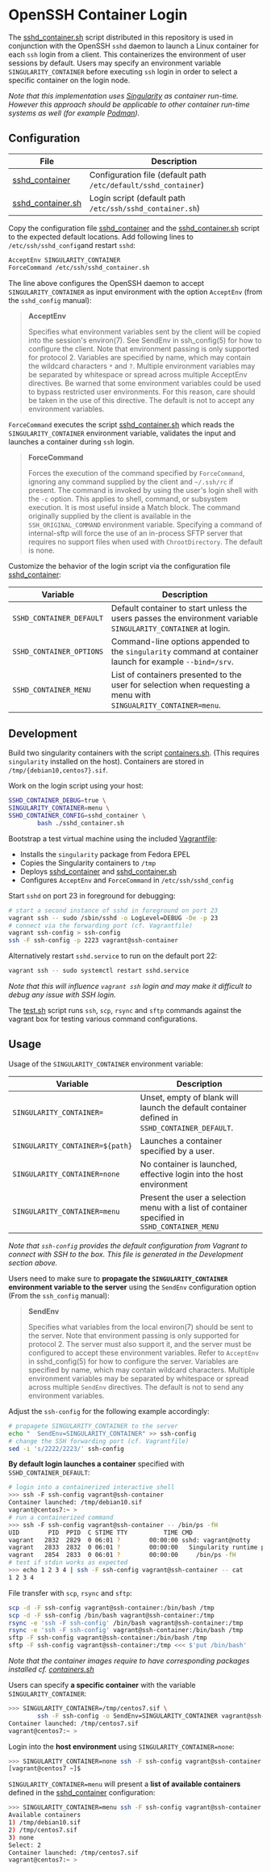 # OpenSSH Container Login

The [sshd_container.sh][02] script distributed in this repository is used in
conjunction with the OpenSSH `sshd` daemon to launch a Linux container for each
`ssh` login from a client. This containerizes the environment of user sessions
by default. Users may specify an environment variable `SINGULARITY_CONTAINER`
before executing `ssh` login in order to select a specific container on the
login node.

_Note that this implementation uses [Singularity][03] as container run-time.
However this approach should be applicable to other container run-time systems
as well (for example [Podman][04])._

## Configuration

File                          | Description
------------------------------|-----------------------------------
[sshd_container][01]          | Configuration file (default path `/etc/default/sshd_container`)
[sshd_container.sh][02]       | Login script (default path `/etc/ssh/sshd_container.sh`) 

Copy the configuration file [sshd_container][01] and the
[sshd_container.sh][02] script to the expected default locations. Add following lines to `/etc/ssh/sshd_config`and restart `sshd`:

```bash
AcceptEnv SINGULARITY_CONTAINER
ForceCommand /etc/ssh/sshd_container.sh
```

The line above configures the OpenSSH daemon to accept `SINGULARITY_CONTAINER` as input
environment with the option `AcceptEnv` (from the
`sshd_config` manual):

> **AcceptEnv**
>
> Specifies what environment variables sent by the client will be copied into
> the session's environ(7). See SendEnv in ssh_config(5) for how to configure
> the client. Note that environment passing is only supported for protocol 2.
> Variables are specified by name, which may contain the wildcard characters
> `*` and `?`. Multiple environment variables may be separated by whitespace or
> spread across multiple AcceptEnv directives. Be warned that some environment
> variables could be used to bypass restricted user environments. For this
> reason, care should be taken in the use of this directive. The default is not
> to accept any environment variables.


`ForceCommand` executes the script [sshd_container.sh][02] which reads the
`SINGULARITY_CONTAINER` environment variable, validates the input and launches
a container during `ssh` login. 

> **ForceCommand**
> 
> Forces the execution of the command specified by `ForceCommand`, ignoring any
> command supplied by the client and `~/.ssh/rc` if present. The command is
> invoked by using the user's login shell with the `-c` option. This applies to
> shell, command, or subsystem execution. It is most useful inside a Match
> block. The command originally supplied by the client is available in the
> `SSH_ORIGINAL_COMMAND` environment variable. Specifying a command of
> internal-sftp will force the use of an in-process SFTP server that requires
> no support files when used with `ChrootDirectory`. The default is none.

Customize the behavior of the login script via the configuration
file [sshd_container][01]:

Variable                    | Description
----------------------------|-------------------------------------
`SSHD_CONTAINER_DEFAULT`    | Default container to start unless the users passes the environment variable `SINGULARITY_CONTAINER` at login.
`SSHD_CONTAINER_OPTIONS`    | Command-line options appended to the `singularity` command at container launch for example `--bind=/srv`.
`SSHD_CONTAINER_MENU`       | List of containers presented to the user for selection when requesting a menu with `SINGUALRITY_CONTAINER=menu`.


## Development

Build two singularity containers with the script [containers.sh](containers.sh).
(This requires `singularity` installed on the host). Containers are stored in
`/tmp/{debian10,centos7}.sif`.

Work on the login script using your host:

```bash
SSHD_CONTAINER_DEBUG=true \
SINGULARITY_CONTAINER=menu \
SSHD_CONTAINER_CONFIG=sshd_container \
        bash ./sshd_container.sh
```

Bootstrap a test virtual machine using the included [Vagrantfile](Vagrantfile):

* Installs the `singularity` package from Fedora EPEL
* Copies the Singularity containers to `/tmp`
* Deploys [sshd_container][01] and [sshd_container.sh][02]
* Configures `AcceptEnv` and `ForceCommand` in `/etc/ssh/sshd_config`

Start `sshd` on port 23 in foreground for debugging:

```bash
# start a second instance of sshd in foreground on port 23
vagrant ssh -- sudo /sbin/sshd -o LogLevel=DEBUG -De -p 23
# connect via the forwarding port (cf. Vagrantfile)
vagrant ssh-config > ssh-config
ssh -F ssh-config -p 2223 vagrant@ssh-container
```

Alternatively restart `sshd.service` to run on the default port 22:

```bash
vagrant ssh -- sudo systemctl restart sshd.service
```

_Note that this will influence `vagrant ssh` login and may make it difficult to
debug any issue with SSH login._

The [test.sh](test.sh) script runs `ssh`, `scp`, `rsync` and `sftp` commands
against the vagrant box for testing various command configurations.

## Usage

Usage of the `SINGULARITY_CONTAINER` environment variable:

Variable                        | Description
--------------------------------|---------------------------------------
`SINGULARITY_CONTAINER=`        | Unset, empty of blank will launch the default container defined in `SSHD_CONTAINER_DEFAULT`.
`SINGULARITY_CONTAINER=${path}` | Launches a container specified by a user.
`SINGULARITY_CONTAINER=none`    | No container is launched, effective login into the host environment
`SINGULARITY_CONTAINER=menu`    | Present the user a selection menu with a list of container specified in `SSHD_CONTAINER_MENU`

_Note that `ssh-config` provides the default configuration from
Vagrant to connect with SSH to the box. This file is generated
in the Development section above._

Users need to make sure to **propagate the `SINGULARITY_CONTAINER` environment
variable to the server** using the `SendEnv` configuration option (From the
`ssh_config` manual):

> **SendEnv**
>
> Specifies what variables from the local environ(7) should be sent to the
> server. Note that environment passing is only supported for protocol 2. The
> server must also support it, and the server must be configured to accept
> these environment variables. Refer to `AcceptEnv` in sshd_config(5) for how
> to configure the server. Variables are specified by name, which may contain
> wildcard characters. Multiple environment variables may be separated by
> whitespace or spread across multiple `SendEnv` directives. The default is not
> to send any environment variables.

Adjust the `ssh-config` for the following example accordingly:

```bash
# propagete SINGULARITY_CONTAINER to the server
echo "  SendEnv=SINGULARITY_CONTAINER" >> ssh-config
# change the SSH forwarding port (cf. Vagrantfile)
sed -i 's/2222/2223/' ssh-config
```

**By default login launches a container** specified with `SSHD_CONTAINER_DEFAULT`:

```bash
# login into a containerized interactive shell
>>> ssh -F ssh-config vagrant@ssh-container   
Container launched: /tmp/debian10.sif
vagrant@centos7:~ >
# run a containerized command
>>> ssh -F ssh-config vagrant@ssh-container -- /bin/ps -fH
UID        PID  PPID  C STIME TTY          TIME CMD
vagrant   2832  2829  0 06:01 ?        00:00:00 sshd: vagrant@notty
vagrant   2833  2832  0 06:01 ?        00:00:00   Singularity runtime parent
vagrant   2854  2833  0 06:01 ?        00:00:00     /bin/ps -fH
# test if stdin works as expected
>>> echo 1 2 3 4 | ssh -F ssh-config vagrant@ssh-container -- cat
1 2 3 4
```

File transfer with `scp`, `rsync` and `sftp`:

```bash
scp -d -F ssh-config vagrant@ssh-container:/bin/bash /tmp
scp -d -F ssh-config /bin/bash vagrant@ssh-container:/tmp
rsync -e 'ssh -F ssh-config' /bin/bash vagrant@ssh-container:/tmp
rsync -e 'ssh -F ssh-config' vagrant@ssh-container:/bin/bash /tmp
sftp -F ssh-config vagrant@ssh-container:/bin/bash /tmp
sftp -F ssh-config vagrant@ssh-container:/tmp <<< $'put /bin/bash'
```

_Note that the container images require to have corresponding packages
installed cf. [containers.sh](containers.sh)_

Users can specify **a specific container** with the variable `SINGULARITY_CONTAINER`:

```bash
>>> SINGULARITY_CONTAINER=/tmp/centos7.sif \
        ssh -F ssh-config -o SendEnv=SINGULARITY_CONTAINER vagrant@ssh-container 
Container launched: /tmp/centos7.sif
vagrant@centos7:~ > 
```

Login into the **host environment** using `SINGULARITY_CONTAINER=none`:

```bash
>>> SINGULARITY_CONTAINER=none ssh -F ssh-config vagrant@ssh-container
[vagrant@centos7 ~]$
```

`SINGULARITY_CONTAINER=menu` will present a **list of available containers** defined
in the [sshd_container][01] configuration:

```bash
>>> SINGULARITY_CONTAINER=menu ssh -F ssh-config vagrant@ssh-container
Available containers
1) /tmp/debian10.sif
2) /tmp/centos7.sif
3) none
Select: 2
Container launched: /tmp/centos7.sif
vagrant@centos7:~ >
```

[01]: sshd_container
[02]: sshd_container.sh
[03]: https://sylabs.io/singularity
[04]: https://podman.io

